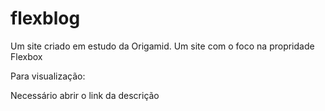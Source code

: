 # flexblog
Um site criado em estudo da Origamid. Um site com o foco na propridade Flexbox

<p>Para visualização:</p>
Necessário abrir o link da descrição

